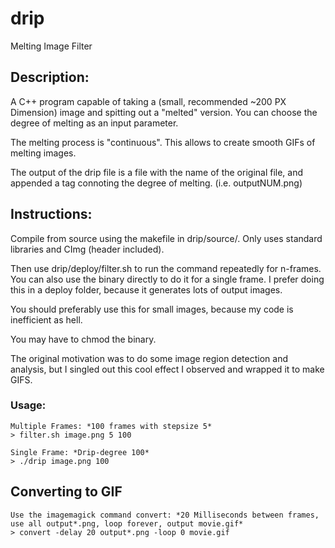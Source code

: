 # drip
Melting Image Filter

## Description:
A C++ program capable of taking a (small, recommended ~200 PX Dimension) image and spitting out a "melted" version. You can choose the degree of melting as an input parameter. 

The melting process is "continuous". This allows to create smooth GIFs of melting images.

The output of the drip file is a file with the name of the original file, and appended a tag connoting the degree of melting.
(i.e. outputNUM.png)

## Instructions:
Compile from source using the makefile in drip/source/. Only uses standard libraries and CImg (header included).

Then use drip/deploy/filter.sh to run the command repeatedly for n-frames. You can also use the binary directly to do it for a single frame. I prefer doing this in a deploy folder, because it generates lots of output images.

You should preferably use this for small images, because my code is inefficient as hell.

You may have to chmod the binary.

The original motivation was to do some image region detection and analysis, but I singled out this cool effect I observed and wrapped it to make GIFS.

### Usage:
    Multiple Frames: *100 frames with stepsize 5*
    > filter.sh image.png 5 100
    
    Single Frame: *Drip-degree 100*
    > ./drip image.png 100

## Converting to GIF
    Use the imagemagick command convert: *20 Milliseconds between frames, use all output*.png, loop forever, output movie.gif*
    > convert -delay 20 output*.png -loop 0 movie.gif
